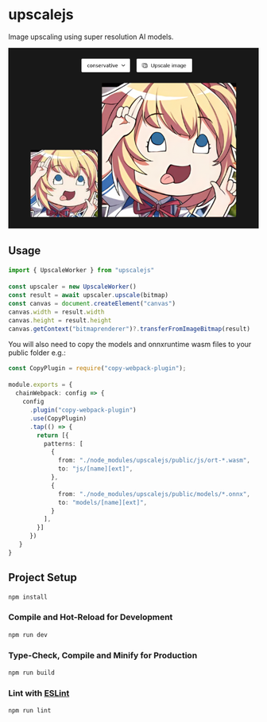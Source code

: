 # upscalejs

Image upscaling using super resolution AI models.

<p align="center">
<img src="/src/assets/sample.png">
</p>

## Usage

```ts
import { UpscaleWorker } from "upscalejs"

const upscaler = new UpscaleWorker()
const result = await upscaler.upscale(bitmap)
const canvas = document.createElement("canvas")
canvas.width = result.width
canvas.height = result.height
canvas.getContext("bitmaprenderer")?.transferFromImageBitmap(result)
```

You will also need to copy the models and onnxruntime wasm files to your public folder e.g.:
```ts
const CopyPlugin = require("copy-webpack-plugin");

module.exports = {
  chainWebpack: config => {
    config
      .plugin("copy-webpack-plugin")
      .use(CopyPlugin)
      .tap(() => {
        return [{
          patterns: [
            {
              from: "./node_modules/upscalejs/public/js/ort-*.wasm",
              to: "js/[name][ext]",
            },
            {
              from: "./node_modules/upscalejs/public/models/*.onnx",
              to: "models/[name][ext]",
            }
          ],
        }]
      })
   }
}
```

## Project Setup

```sh
npm install
```

### Compile and Hot-Reload for Development

```sh
npm run dev
```

### Type-Check, Compile and Minify for Production

```sh
npm run build
```

### Lint with [ESLint](https://eslint.org/)

```sh
npm run lint
```
